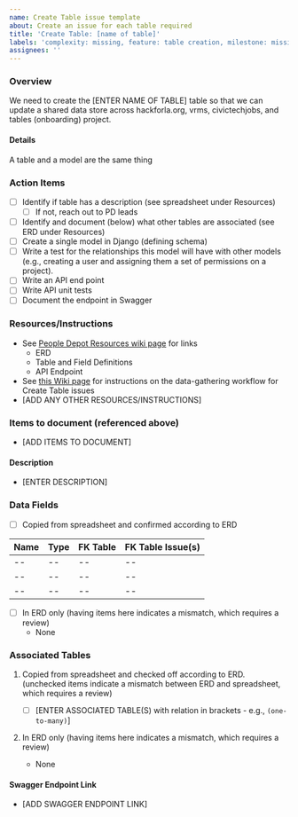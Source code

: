 ```yaml
---
name: Create Table issue template
about: Create an issue for each table required
title: 'Create Table: [name of table]'
labels: 'complexity: missing, feature: table creation, milestone: missing, role: back end, s: CTJ, s: hackforla.org, s: kb, s: tables, s: VRMS, size: 2pt'
assignees: ''
---
```


### Overview

We need to create the [ENTER NAME OF TABLE] table so that we can update a shared data store across hackforla.org, vrms, civictechjobs, and tables (onboarding) project.

#### Details

A table and a model are the same thing

### Action Items

- [ ] Identify if table has a description (see spreadsheet under Resources)
    - [ ] If not, reach out to PD leads
- [ ] Identify and document (below) what other tables are associated (see ERD under Resources)
- [ ] Create a single model in Django (defining schema)
- [ ] Write a test for the relationships this model will have with other models (e.g., creating a user and assigning them a set of permissions on a project).
- [ ] Write an API end point
- [ ] Write API unit tests
- [ ] Document the endpoint in Swagger

### Resources/Instructions

- See [People Depot Resources wiki page](https://github.com/hackforla/peopledepot/wiki/Resources-and-Links) for links
    - ERD
    - Table and Field Definitions
    - API Endpoint
- See [this Wiki page](https://github.com/hackforla/peopledepot/wiki/Create-Table-issues-data-gathering-workflow) for instructions on the data-gathering workflow for Create Table issues
- [ADD ANY OTHER RESOURCES/INSTRUCTIONS]

### Items to document (referenced above)

- [ADD ITEMS TO DOCUMENT]

#### Description

- [ENTER DESCRIPTION]

### Data Fields

- [ ] Copied from spreadsheet and confirmed according to ERD

| Name | Type | FK Table | FK Table Issue(s) |
| ---- | ---- | -------- | ----------------- |
| --   | --   | --       | --                |
| --   | --   | --       | --                |
| --   | --   | --       | --                |

- [ ] In ERD only (having items here indicates a mismatch, which requires a review)
    - None

### Associated Tables

1. Copied from spreadsheet and checked off according to ERD. (unchecked items indicate a mismatch between ERD and spreadsheet, which requires a review)

    - [ ] \[ENTER ASSOCIATED TABLE(S) with relation in brackets - e.g., `(one-to-many)`\]

1. In ERD only (having items here indicates a mismatch, which requires a review)

    - None

#### Swagger Endpoint Link

- [ADD SWAGGER ENDPOINT LINK]
